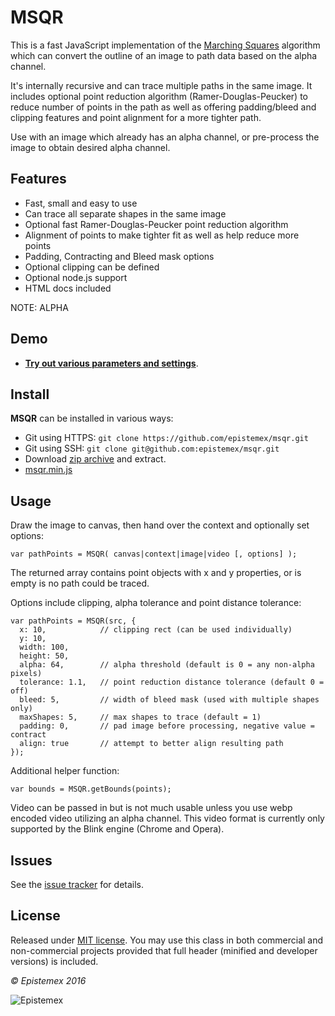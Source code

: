 ﻿MSQR
====

This is a fast JavaScript implementation of the [Marching Squares](https://en.wikipedia.org/wiki/Marching_squares) algorithm
which can convert the outline of an image to path data based on the alpha channel.

It's internally recursive and can trace multiple paths in the same image. It includes optional point reduction algorithm (Ramer-Douglas-Peucker) to 
reduce number of points in the path as well as offering padding/bleed and clipping features and point alignment for a more tighter path. 

Use with an image which already has an alpha channel, or pre-process the image to obtain desired alpha channel.


Features
--------

- Fast, small and easy to use
- Can trace all separate shapes in the same image
- Optional fast Ramer-Douglas-Peucker point reduction algorithm
- Alignment of points to make tighter fit as well as help reduce more points
- Padding, Contracting and Bleed mask options
- Optional clipping can be defined
- Optional node.js support
- HTML docs included

NOTE: ALPHA

Demo
----

- **[Try out various parameters and settings](https://epistemex.github.io/msqr/demo.html)**.


Install
-------

**MSQR** can be installed in various ways:

- Git using HTTPS: `git clone https://github.com/epistemex/msqr.git`
- Git using SSH: `git clone git@github.com:epistemex/msqr.git`
- Download [zip archive](https://github.com/epistemex/msqr/archive/master.zip) and extract.
- [msqr.min.js](https://raw.githubusercontent.com/epistemex/msqr/master/msqr.min.js)

	
Usage
-----

Draw the image to canvas, then hand over the context and optionally set options:

	var pathPoints = MSQR( canvas|context|image|video [, options] );

The returned array contains point objects with x and y properties, or is empty
is no path could be traced.

Options include clipping, alpha tolerance and point distance tolerance:

	var pathPoints = MSQR(src, {
	  x: 10,			// clipping rect (can be used individually)
	  y: 10,
	  width: 100,
	  height: 50,
	  alpha: 64, 		// alpha threshold (default is 0 = any non-alpha pixels)
	  tolerance: 1.1,	// point reduction distance tolerance (default 0 = off)
	  bleed: 5,			// width of bleed mask (used with multiple shapes only)
	  maxShapes: 5,		// max shapes to trace (default = 1)
	  padding: 0,		// pad image before processing, negative value = contract
	  align: true		// attempt to better align resulting path
	});

Additional helper function:

    var bounds = MSQR.getBounds(points);
    
Video can be passed in but is not much usable unless you use webp encoded video utilizing an alpha channel.
This video format is currently only supported by the Blink engine (Chrome and Opera).


Issues
------

See the [issue tracker](https://github.com/epistemex/msqr/issues) for details.


License
-------

Released under [MIT license](http://choosealicense.com/licenses/mit/). You may use this class in both commercial and non-commercial projects provided that full header (minified and developer versions) is included.


*&copy; Epistemex 2016*
 
![Epistemex](http://i.imgur.com/wZSsyt8.png)
